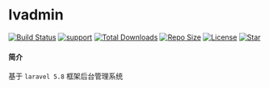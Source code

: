 # lvadmin #
[![Build Status](https://travis-ci.org/chiqing85/blog.svg?branch=master)](https://travis-ci.org/chiqing85/blog)
[![support](https://img.shields.io/packagist/php-v/laravel/laravel.svg)](https://img.shields.io/github/downloads/chiqing85/blog/total.svg)
[![Total Downloads](https://img.shields.io/github/downloads/chiqing85/blog/total.svg)](https://img.shields.io/github/downloads/chiqing85/blog/total.svg)
[![Repo Size](https://img.shields.io/github/repo-size/chiqing85/blog.svg)](https://img.shields.io/github/repo-size/chiqing85/blog.svg)
[![License](https://img.shields.io/github/license/chiqing85/blog.svg)](https://img.shields.io/github/license/chiqing85/blog.svg)
[![Star](https://img.shields.io/github/stars/chiqing85/blog.svg?style=social)](https://img.shields.io/github/stars/chiqing85/blog.svg?style=social)
#### 简介
基于 `laravel 5.8` 框架后台管理系统<br/>
